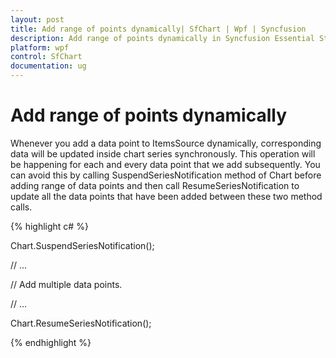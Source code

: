 ```yaml
---
layout: post
title: Add range of points dynamically| SfChart | Wpf | Syncfusion
description: Add range of points dynamically in Syncfusion Essential Studio WPF Chart (SfChart) control, its elements and more.
platform: wpf
control: SfChart
documentation: ug
---
```


# Add range of points dynamically

Whenever you add a data point to ItemsSource dynamically, corresponding data will be updated inside chart series synchronously. This operation will be happening for each and every data point that we add subsequently. You can avoid this by calling SuspendSeriesNotification method of Chart before adding range of data points and then call ResumeSeriesNotification to update all the data points that have been added between these two method calls.

{% highlight c# %}

Chart.SuspendSeriesNotification();

// ...

// Add multiple data points.

// ...

Chart.ResumeSeriesNotification();

{% endhighlight  %}
